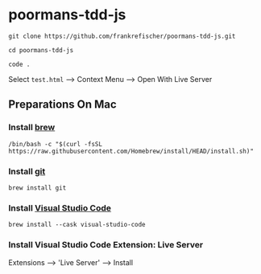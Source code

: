 # poormans-tdd-js

`git clone https://github.com/frankrefischer/poormans-tdd-js.git`

`cd poormans-tdd-js`

`code .`

Select `test.html` --> Context Menu --> Open With Live Server

## Preparations On Mac

### Install [brew](https://brew.sh/)

`/bin/bash -c "$(curl -fsSL https://raw.githubusercontent.com/Homebrew/install/HEAD/install.sh)"`


### Install [git](https://formulae.brew.sh/formula/git#default)

`brew install git`

### Install [Visual Studio Code](https://formulae.brew.sh/cask/visual-studio-code#default)

`brew install --cask visual-studio-code`

### Install Visual Studio Code Extension: Live Server

Extensions --> 'Live Server' --> Install
